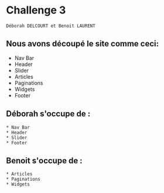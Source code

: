 # Challenge 3
	Déborah DELCOURT et Benoit LAURENT
	
## Nous avons découpé le site comme ceci:

 * Nav Bar
 * Header
 * Slider
 * Articles
 * Paginations
 * Widgets
 * Footer
 
## Déborah s'occupe de :

	* Nav Bar
	* Header
	* Slider
	* Footer

## Benoit s'occupe de :

	* Articles
	* Paginations
	* Widgets